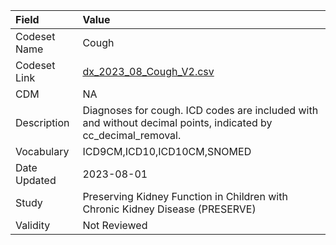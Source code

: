 |Field        |Value                                                                                                         |
|:------------|:-------------------------------------------------------------------------------------------------------------|
|Codeset Name |Cough                                                                                                         |
|Codeset Link |[dx_2023_08_Cough_V2.csv](https://github.com/PEDSnet/Variable-Dictionary/blob/main/conditions/dx_2023_08_Cough_V2.csv)|
|CDM          |NA                                                                                                            |
|Description  |Diagnoses for cough. ICD codes are included with and without decimal points, indicated by cc_decimal_removal. |
|Vocabulary   |ICD9CM,ICD10,ICD10CM,SNOMED                                                                                   |
|Date Updated |2023-08-01                                                                                                    |
|Study        |Preserving Kidney Function in Children with Chronic Kidney Disease (PRESERVE)                                 |
|Validity     |Not Reviewed                                                                                                  |
